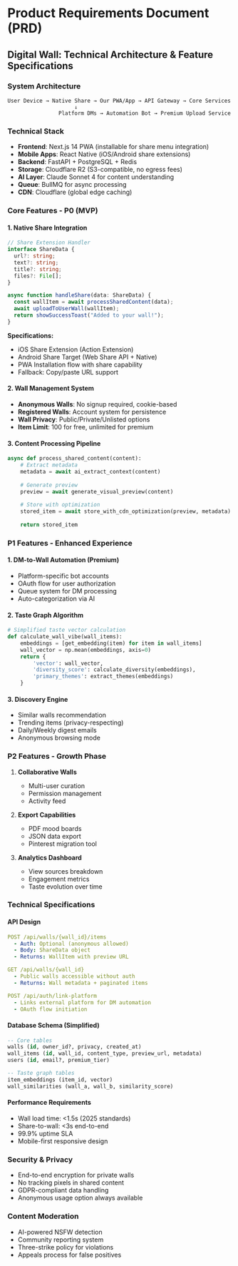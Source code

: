 # Product Requirements Document (PRD)
## Digital Wall: Technical Architecture & Feature Specifications

### System Architecture

```
User Device → Native Share → Our PWA/App → API Gateway → Core Services
                     ↓
                Platform DMs → Automation Bot → Premium Upload Service
```

### Technical Stack
- **Frontend**: Next.js 14 PWA (installable for share menu integration)
- **Mobile Apps**: React Native (iOS/Android share extensions)
- **Backend**: FastAPI + PostgreSQL + Redis
- **Storage**: Cloudflare R2 (S3-compatible, no egress fees)
- **AI Layer**: Claude Sonnet 4 for content understanding
- **Queue**: BullMQ for async processing
- **CDN**: Cloudflare (global edge caching)

### Core Features - P0 (MVP)

#### 1. Native Share Integration
```typescript
// Share Extension Handler
interface ShareData {
  url?: string;
  text?: string;
  title?: string;
  files?: File[];
}

async function handleShare(data: ShareData) {
  const wallItem = await processSharedContent(data);
  await uploadToUserWall(wallItem);
  return showSuccessToast("Added to your wall!");
}
```

**Specifications:**
- iOS Share Extension (Action Extension)
- Android Share Target (Web Share API + Native)
- PWA Installation flow with share capability
- Fallback: Copy/paste URL support

#### 2. Wall Management System
- **Anonymous Walls**: No signup required, cookie-based
- **Registered Walls**: Account system for persistence
- **Wall Privacy**: Public/Private/Unlisted options
- **Item Limit**: 100 for free, unlimited for premium

#### 3. Content Processing Pipeline
```python
async def process_shared_content(content):
    # Extract metadata
    metadata = await ai_extract_context(content)
    
    # Generate preview
    preview = await generate_visual_preview(content)
    
    # Store with optimization
    stored_item = await store_with_cdn_optimization(preview, metadata)
    
    return stored_item
```

### P1 Features - Enhanced Experience

#### 1. DM-to-Wall Automation (Premium)
- Platform-specific bot accounts
- OAuth flow for user authorization
- Queue system for DM processing
- Auto-categorization via AI

#### 2. Taste Graph Algorithm
```python
# Simplified taste vector calculation
def calculate_wall_vibe(wall_items):
    embeddings = [get_embedding(item) for item in wall_items]
    wall_vector = np.mean(embeddings, axis=0)
    return {
        'vector': wall_vector,
        'diversity_score': calculate_diversity(embeddings),
        'primary_themes': extract_themes(embeddings)
    }
```

#### 3. Discovery Engine
- Similar walls recommendation
- Trending items (privacy-respecting)
- Daily/Weekly digest emails
- Anonymous browsing mode

### P2 Features - Growth Phase

1. **Collaborative Walls**
   - Multi-user curation
   - Permission management
   - Activity feed

2. **Export Capabilities**
   - PDF mood boards
   - JSON data export
   - Pinterest migration tool

3. **Analytics Dashboard**
   - View sources breakdown
   - Engagement metrics
   - Taste evolution over time

### Technical Specifications

#### API Design
```yaml
POST /api/walls/{wall_id}/items
  - Auth: Optional (anonymous allowed)
  - Body: ShareData object
  - Returns: WallItem with preview URL

GET /api/walls/{wall_id}
  - Public walls accessible without auth
  - Returns: Wall metadata + paginated items

POST /api/auth/link-platform
  - Links external platform for DM automation
  - OAuth flow initiation
```

#### Database Schema (Simplified)
```sql
-- Core tables
walls (id, owner_id?, privacy, created_at)
wall_items (id, wall_id, content_type, preview_url, metadata)
users (id, email?, premium_tier)

-- Taste graph tables  
item_embeddings (item_id, vector)
wall_similarities (wall_a, wall_b, similarity_score)
```

#### Performance Requirements
- Wall load time: <1.5s (2025 standards)
- Share-to-wall: <3s end-to-end
- 99.9% uptime SLA
- Mobile-first responsive design

### Security & Privacy
- End-to-end encryption for private walls
- No tracking pixels in shared content
- GDPR-compliant data handling
- Anonymous usage option always available

### Content Moderation
- AI-powered NSFW detection
- Community reporting system
- Three-strike policy for violations
- Appeals process for false positives